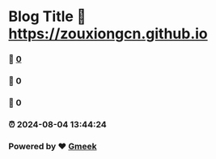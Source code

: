 # Blog Title :link: https://zouxiongcn.github.io 
### :page_facing_up: [0](https://zouxiongcn.github.io/tag.html) 
### :speech_balloon: 0 
### :hibiscus: 0 
### :alarm_clock: 2024-08-04 13:44:24 
### Powered by :heart: [Gmeek](https://github.com/Meekdai/Gmeek)
